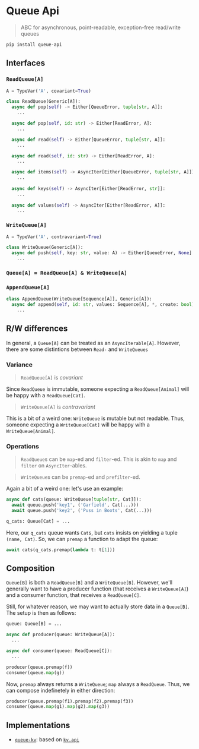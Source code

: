 # Queue Api

> ABC for asynchronous, point-readable, exception-free read/write queues

```bash
pip install queue-api
```

## Interfaces

### `ReadQueue[A]`

```python
A = TypeVar('A', covariant=True)

class ReadQueue(Generic[A]):
  async def pop(self) -> Either[QueueError, tuple[str, A]]:
    ...

  async def pop(self, id: str) -> Either[ReadError, A]:
    ...

  async def read(self) -> Either[QueueError, tuple[str, A]]:
    ...

  async def read(self, id: str) -> Either[ReadError, A]:
    ...

  async def items(self) -> AsyncIter[Either[QueueError, tuple[str, A]]]:
    ...
  
  async def keys(self) -> AsyncIter[Either[ReadError, str]]:
    ...
  
  async def values(self) -> AsyncIter[Either[ReadError, A]]:
    ...
```

### `WriteQueue[A]`

```python
A = TypeVar('A', contravariant=True)

class WriteQueue(Generic[A]):
  async def push(self, key: str, value: A) -> Either[QueueError, None]:
    ...
```

### `Queue[A] = ReadQueue[A] & WriteQueue[A]`

### `AppendQueue[A]`

```python
class AppendQueue(WriteQueue[Sequence[A]], Generic[A]):
  async def append(self, id: str, values: Sequence[A], *, create: bool) -> bool:
    ...
```

## R/W differences

In general, a `Queue[A]` can be treated as an `AsyncIterable[A]`. However, there are some distintions between `Read-` and `WriteQueues`

### Variance

> `ReadQueue[A]` is *covariant*

Since `ReadQueue` is immutable, someone expecting a `ReadQueue[Animal]` will be happy with a `ReadQueue[Cat]`.

> `WriteQueue[A]` is *contravariant*

This is a bit of a weird one: `WriteQueue` is mutable but not readable. Thus, someone expecting a `WriteQueue[Cat]` will be happy with a `WriteQueue[Animal]`.
  
### Operations

> `ReadQueue`s can be `map`-ed and `filter`-ed. This is akin to `map` and `filter` on `AsyncIter`-ables.

> `WriteQueue`s can be `premap`-ed and `prefilter`-ed.

Again a bit of a weird one: let's use an example:

```python
async def cats(queue: WriteQueue[tuple[str, Cat]]):
  await queue.push('key1', ('Garfield', Cat(...)))
  await queue.push('key2', ('Puss in Boots', Cat(...)))

q_cats: Queue[Cat] = ...
```

Here, our `q_cats` queue wants `Cat`s, but `cats` insists on yielding a tuple `(name, Cat)`. So, we can `premap` a function to adapt the queue:

```python
await cats(q_cats.premap(lambda t: t[1]))
```

## Composition

`Queue[B]` is both a `ReadQueue[B]` and a `WriteQueue[B]`. However, we'll generally want to have a producer function (that receives a `WriteQueue[A]`) and a consumer function, that receives a `ReadQueue[C]`.

Still, for whatever reason, we may want to actually store data in a `Queue[B]`. The setup is then as follows:

```python
queue: Queue[B] = ...

async def producer(queue: WriteQueue[A]):
  ...

async def consumer(queue: ReadQueue[C]):
  ...

producer(queue.premap(f))
consumer(queue.map(g))
```

Now, `premap` always returns a `WriteQueue`; `map` always a `ReadQueue`. Thus, we can compose indefinetely in either direction:

```python
producer(queue.premap(f1).premap(f2).premap(f3))
consumer(queue.map(g1).map(g2).map(g3))
```

## Implementations

- [`queue-kv`](https://pypi.org/project/queue-kv/): based on [`kv.api`](https://pypi.org/project/kv-api/)